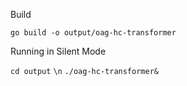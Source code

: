 Build

`go build -o output/oag-hc-transformer`


Running in Silent Mode

`cd output`
`\n` 
`./oag-hc-transformer&`